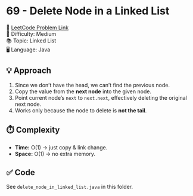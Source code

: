 # 69 - Delete Node in a Linked List

🔗 [LeetCode Problem Link](https://leetcode.com/problems/delete-node-in-a-linked-list/)  
📌 Difficulty: Medium  
📚 Topic: Linked List  
🖥️ Language: Java  

## 💡 Approach
1. Since we don’t have the head, we can’t find the previous node.  
2. Copy the value from the **next node** into the given node.  
3. Point current node’s `next` to `next.next`, effectively deleting the original next node.  
4. Works only because the node to delete is **not the tail**.  

## ⏱️ Complexity
- **Time:** O(1) → just copy & link change.  
- **Space:** O(1) → no extra memory.  

## ✅ Code
See `delete_node_in_linked_list.java` in this folder.
